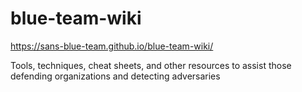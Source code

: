 # blue-team-wiki

https://sans-blue-team.github.io/blue-team-wiki/

Tools, techniques, cheat sheets, and other resources to assist those defending organizations and detecting adversaries
